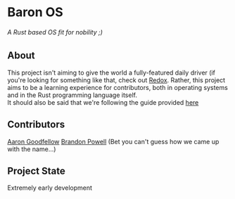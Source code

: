 # Baron OS
###### A Rust based OS fit for nobility ;)

## About
This project isn't aiming to give the world a fully-featured daily driver (if you're 
looking for something like that, check out [Redox](https://github.com/redox-os/redox). 
Rather, this project aims to be a learning experience for contributors, both in operating
systems and in the Rust programming language itself.  
It should also be said that we're following the guide provided [here](https://os.phil-opp.com/)

## Contributors
[Aaron Goodfellow](https://github.com/Aaron-G-9/)
[Brandon Powell](https://github.com/bpowell)
(Bet you can't guess how we came up with the name...)

## Project State
Extremely early development

